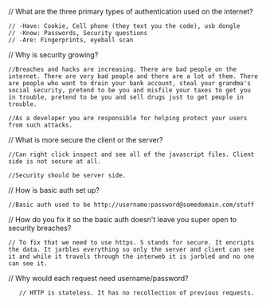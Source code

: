 




// What are the three primary types of authentication used on the internet?

    // -Have: Cookie, Cell phone (they text you the code), usb dongle
    // -Know: Passwords, Security questions
    // -Are: Fingerprints, eyeball scan



// Why is security growing?

    //Breaches and hacks are increasing. There are bad people on the internet. There are very bad people and there are a lot of them. There are people who want to drain your bank account, steal your grandma's social security, pretend to be you and misfile your taxes to get you in trouble, pretend to be you and sell drugs just to get people in trouble. 

    //As a developer you are responsible for helping protect your users from such attacks. 

    
    
    
// What is more secure the client or the server?

    //Can right click inspect and see all of the javascript files. Client side is not secure at all. 
    
    //Security should be server side. 
    
    
    
// How is basic auth set up?

    //Basic auth used to be http://username:password@somedomain.com/stuff




// How do you fix it so the basic auth doesn't leave you super open to security breaches?

    // To fix that we need to use https. S stands for secure. It encripts the data. It jarbles everything so only the server and client can see it and while it travels through the interweb it is jarbled and no one can see it. 
    
    
    
// Why would each request need username/password?

       // HTTP is stateless. It has no recollection of previous requests. 
